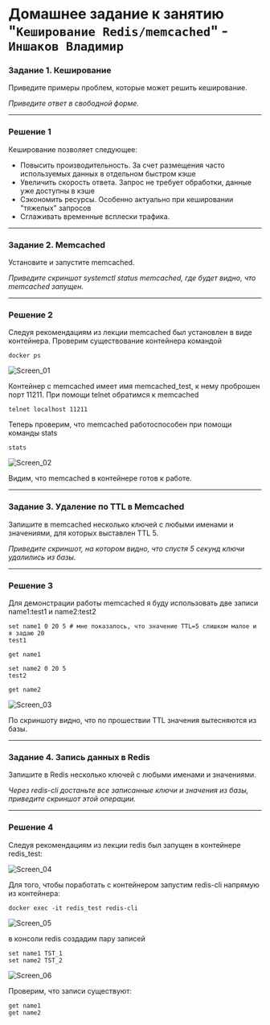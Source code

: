 # Домашнее задание к занятию "`Кеширование Redis/memcached`" - `Иншаков Владимир`


### Задание 1. Кеширование 

Приведите примеры проблем, которые может решить кеширование. 

*Приведите ответ в свободной форме.*

---

### Решение 1

Кеширование позволяет следующее:

- Повысить производительность. За счет размещения часто используемых данных в отдельном быстром кэше
- Увеличить скорость ответа. Запрос не требует обработки, данные уже доступны в кэше
- Сэкономить ресурсы. Особенно актуально при кешировании "тяжелых" запросов
- Сглаживать временные всплески трафика.

---

### Задание 2. Memcached

Установите и запустите memcached.

*Приведите скриншот systemctl status memcached, где будет видно, что memcached запущен.*

---

### Решение 2

Следуя рекомендациям из лекции memcached был установлен в виде контейнера. Проверим существование контейнера командой

```
docker ps
```

![Screen_01](https://github.com/MrVanG0gh/Netology_sdb_11_02/tree/main/screens/Screen_01.png)

Контейнер с memcached имеет имя memcached_test, к нему проброшен порт 11211. При помощи telnet обратимся к memcached

```
telnet localhost 11211
```
Теперь проверим, что memcached работоспособен при помощи команды stats

```
stats
```

![Screen_02](https://github.com/MrVanG0gh/Netology_sdb_11_02/tree/main/screens/Screen_02.png)

Видим, что memcached в контейнере готов к работе.

---

### Задание 3. Удаление по TTL в Memcached

Запишите в memcached несколько ключей с любыми именами и значениями, для которых выставлен TTL 5. 

*Приведите скриншот, на котором видно, что спустя 5 секунд ключи удалились из базы.*

---

### Решение 3

Для демонстрации работы memcached я буду использовать две записи name1:test1 и name2:test2

```
set name1 0 20 5 # мне показалось, что значение TTL=5 слишком малое и я задаю 20
test1

get name1

set name2 0 20 5
test2

get name2
```
![Screen_03](https://github.com/MrVanG0gh/Netology_sdb_11_02/tree/main/screens/Screen_03.png)

По скриншоту видно, что по прошествии TTL значения вытесняются из базы.

---

### Задание 4. Запись данных в Redis

Запишите в Redis несколько ключей с любыми именами и значениями. 

*Через redis-cli достаньте все записанные ключи и значения из базы, приведите скриншот этой операции.*

---

### Решение 4

Следуя рекомендациям из лекции redis был запущен в контейнере redis_test:

![Screen_04](https://github.com/MrVanG0gh/Netology_sdb_11_02/tree/main/screens/Screen_04.png)

Для того, чтобы поработать с контейнером запустим redis-cli напрямую из контейнера:

```
docker exec -it redis_test redis-cli
```

![Screen_05](https://github.com/MrVanG0gh/Netology_sdb_11_02/tree/main/screens/Screen_05.png)

в консоли redis создадим пару записей

```
set name1 TST_1
set name2 TST_2
```

![Screen_06](https://github.com/MrVanG0gh/Netology_sdb_11_02/tree/main/screens/Screen_06.png)

Проверим, что записи существуют:

```
get name1
get name2
```

